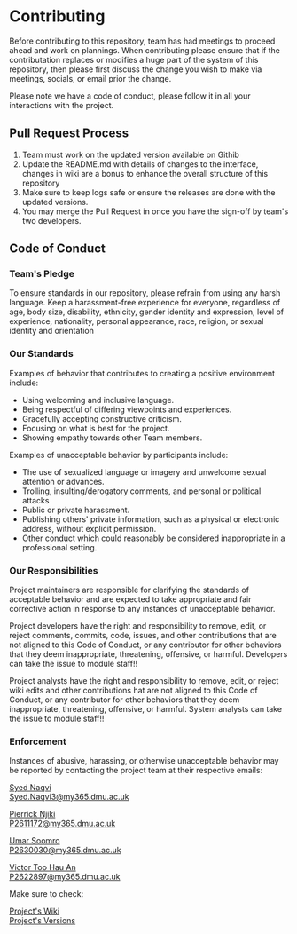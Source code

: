 # Contributing
Before contributing to this repository, team has had meetings to proceed ahead and work on plannings. 
When contributing please ensure that if the contributation replaces or modifies a huge part of the system of this repository, then please first discuss the change you 
wish to make via meetings, socials, or email prior the change.

Please note we have a code of conduct, please follow it in all your interactions with the project.

## Pull Request Process

1. Team must work on the updated version available on Githib
2. Update the README.md with details of changes to the interface, changes in wiki are a bonus to enhance the overall structure of this repository
3. Make sure to keep logs safe or ensure the releases are done with the updated versions.
4. You may merge the Pull Request in once you have the sign-off by team's two developers.

## Code of Conduct

### Team's Pledge

To ensure standards in our repository, please refrain from using any harsh language. Keep a harassment-free experience for everyone, regardless of age, body
size, disability, ethnicity, gender identity and expression, level of experience,
nationality, personal appearance, race, religion, or sexual identity and
orientation

### Our Standards

Examples of behavior that contributes to creating a positive environment
include:

* Using welcoming and inclusive language.
* Being respectful of differing viewpoints and experiences.
* Gracefully accepting constructive criticism.
* Focusing on what is best for the project.
* Showing empathy towards other Team members.

Examples of unacceptable behavior by participants include:

* The use of sexualized language or imagery and unwelcome sexual attention or
advances.
* Trolling, insulting/derogatory comments, and personal or political attacks
* Public or private harassment.
* Publishing others' private information, such as a physical or electronic
  address, without explicit permission.
* Other conduct which could reasonably be considered inappropriate in a
  professional setting.

### Our Responsibilities

Project maintainers are responsible for clarifying the standards of acceptable
behavior and are expected to take appropriate and fair corrective action in
response to any instances of unacceptable behavior.

Project developers have the right and responsibility to remove, edit, or
reject comments, commits, code, issues, and other contributions
that are not aligned to this Code of Conduct, or
any contributor for other behaviors that they deem inappropriate,
threatening, offensive, or harmful. Developers can  take the issue to module staff!!

Project analysts have the right and responsibility to remove, edit, or
reject wiki edits and other contributions hat are not aligned to this Code of Conduct, 
or any contributor for other behaviors that they deem inappropriate,
threatening, offensive, or harmful. System analysts can take the issue to module staff!!


### Enforcement

Instances of abusive, harassing, or otherwise unacceptable behavior may be
reported by contacting the project team at their respective emails: 

[Syed Naqvi](https://github.com/No3Mc)   <br>
Syed.Naqvi3@my365.dmu.ac.uk  

[Pierrick Njiki](https://github.com/Riick91)   
P2611172@my365.dmu.ac.uk   

[Umar Soomro](https://github.com/itsumarsoomro)    <br>
P2630030@my365.dmu.ac.uk       

[Victor Too Hau An](https://github.com/VictorTooHauAn)  
P2622897@my365.dmu.ac.uk    


Make sure to check:

[Project's Wiki](https://github.com/DMU-CTEC2902-2022/HypertextAssassin_Team/wiki#welcome-to-the-hypertext-assassin-team-wiki)  <br>
[Project's Versions](https://github.com/DMU-CTEC2902-2022/HypertextAssassin_Team/releases)  <br>
